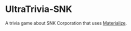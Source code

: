 # UltraTrivia-SNK
A trivia game about SNK Corporation that uses [Materialize](http://materializecss.com/).
